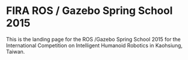 FIRA ROS / Gazebo Spring School 2015 
=

This is the landing page for the ROS /Gazebo Spring School 2015 for the International Competition on Intelligent Humanoid Robotics in Kaohsiung, Taiwan.

